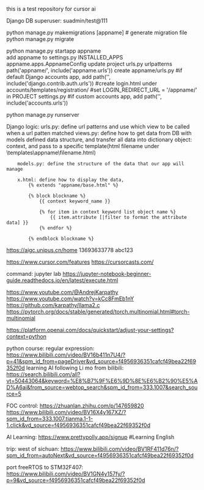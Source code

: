 this is a test repository for cursor ai

Django DB superuser: suadmin/test@111

python manage.py makemigrations [appname] # generate migration file
python manage.py migrate

python manage.py startapp appname   
    add appname to settings.py INSTALLED_APPS
        appname.apps.AppnameConfig
    update project urls.py urlpatterns
        path('appname/', include('appname.urls'))
            create appname/urls.py
                #if default Django accounts app, add path('', include('django.contrib.auth.urls'))
                    #create login.html under accounts/templates/registration/
                    #set LOGIN_REDIRECT_URL = '/appname/' in PROJECT settings.py
                #if custom accounts app, add path('', include('accounts.urls'))

python manage.py runserver

Django logic:
urls.py: define url patterns and use which view to be called when a url patten matched
    views.py: define how to get data from DB with models defined data structure, and transfer all data into dictionary object: context,  and pass to a specific template(html filename under \templates\appname\filename.html)
        
        models.py: define the structure of the data that our app will manage
        
        x.html: define how to display the data, 
            {% extends "appname/base.html" %}

            {% block blockname %}
                {{ context keyword_name }}

                {% for item in context keyword list object name %}
                    {{ item.attribute [|filter to format the attribute data] }}
                {% endfor %}

            {% endblock blockname %}

https://aigc.unipus.cn/home   13693633778  abc123

https://www.cursor.com/features
https://cursorcasts.com/

command: jupyter lab
https://jupyter-notebook-beginner-guide.readthedocs.io/en/latest/execute.html

https://www.youtube.com/@AndrejKarpathy
https://www.youtube.com/watch?v=kCc8FmEb1nY
https://github.com/karpathy/llama2.c
https://pytorch.org/docs/stable/generated/torch.multinomial.html#torch-multinomial

https://platform.openai.com/docs/quickstart/adjust-your-settings?context=python


python course:
regular expression:
https://www.bilibili.com/video/BV16b411n7U4/?p=41&spm_id_from=pageDriver&vd_source=f4956936351cafcf49bea22f69352f0d
learning AI following Li mo from bilibili:
https://search.bilibili.com/all?vt=50443064&keyword=%E8%B7%9F%E6%9D%8E%E6%B2%90%E5%AD%A6ai&from_source=webtop_search&spm_id_from=333.1007&search_source=5

FOC control:
https://zhuanlan.zhihu.com/p/147659820
https://www.bilibili.com/video/BV16X4y167XZ/?spm_id_from=333.1007.tianma.1-1-1.click&vd_source=f4956936351cafcf49bea22f69352f0d

AI Learning:
https://www.prettypolly.app/signup  #Learning English

trip:
west of sichuan:
https://www.bilibili.com/video/BV1RF411d76n/?spm_id_from=autoNext&vd_source=f4956936351cafcf49bea22f69352f0d

port freeRTOS to STM32F407:
https://www.bilibili.com/video/BV1GN4y157fy/?p=9&vd_source=f4956936351cafcf49bea22f69352f0d



